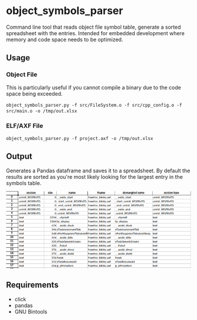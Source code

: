 # object_symbols_parser
Command line tool that reads object file symbol table, generate a sorted spreadsheet with the entries. Intended for embedded development where memory and code space needs to be optimized.

## Usage
### Object File
This is particularly useful if you cannot compile a binary due to the code space being exceeded.
```{bash}
object_symbols_parser.py -f src/FileSystem.o -f src/cpp_config.o -f src/main.o -o /tmp/out.xlsx
```

### ELF/AXF File
```{bash}
object_symbols_parser.py -f project.axf -o /tmp/out.xlsx
```

## Output
Generates a Pandas dataframe and saves it to a spreadsheet. By default the results are sorted as you're most likely looking for the largest entry in the symbols table.

![image](blinky_objects.png)

## Requirements
+ click
+ pandas
+ GNU Bintools
